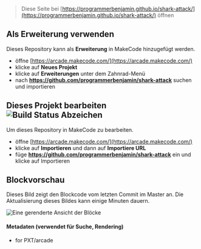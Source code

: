  


> Diese Seite bei [https://programmerbenjamin.github.io/shark-attack/](https://programmerbenjamin.github.io/shark-attack/) öffnen

## Als Erweiterung verwenden

Dieses Repository kann als **Erweiterung** in MakeCode hinzugefügt werden.

* öffne [https://arcade.makecode.com/](https://arcade.makecode.com/)
* klicke auf **Neues Projekt**
* klicke auf **Erweiterungen** unter dem Zahnrad-Menü
* nach **https://github.com/programmerbenjamin/shark-attack** suchen und importieren

## Dieses Projekt bearbeiten ![Build Status Abzeichen](https://github.com/programmerbenjamin/shark-attack/workflows/MakeCode/badge.svg)

Um dieses Repository in MakeCode zu bearbeiten.

* öffne [https://arcade.makecode.com/](https://arcade.makecode.com/)
* klicke auf **Importieren** und dann auf **Importiere URL**
* füge **https://github.com/programmerbenjamin/shark-attack** ein und klicke auf Importieren

## Blockvorschau

Dieses Bild zeigt den Blockcode vom letzten Commit im Master an.
Die Aktualisierung dieses Bildes kann einige Minuten dauern.

![Eine gerenderte Ansicht der Blöcke](https://github.com/programmerbenjamin/shark-attack/raw/master/.github/makecode/blocks.png)

#### Metadaten (verwendet für Suche, Rendering)

* for PXT/arcade
<script src="https://makecode.com/gh-pages-embed.js"></script><script>makeCodeRender("{{ site.makecode.home_url }}", "{{ site.github.owner_name }}/{{ site.github.repository_name }}");</script>
